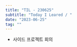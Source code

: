 ```yaml
---
title: "TIL - 230625"
subtitle: "Today I Leared / "
date: "2023-06-25"
tag: ""
---
```


- 사이드 프로젝트 회의